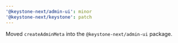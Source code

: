 ```yaml
---
'@keystone-next/admin-ui': minor
'@keystone-next/keystone': patch
---
```


Moved `createAdminMeta` into the `@keystone-next/admin-ui` package.
